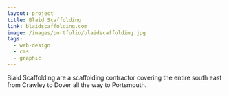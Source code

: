 ```yaml
---
layout: project
title: Blaid Scaffolding
link: blaidscaffolding.com
image: /images/portfolio/blaidscaffolding.jpg
tags:
  - web-design
  - cms
  - graphic
---
```


Blaid Scaffolding are a scaffolding contractor covering the entire south east from Crawley to Dover all the way to Portsmouth.